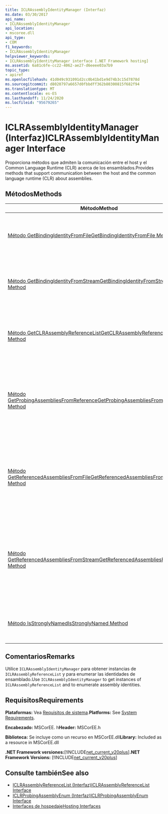```yaml
---
title: ICLRAssemblyIdentityManager (Interfaz)
ms.date: 03/30/2017
api_name:
- ICLRAssemblyIdentityManager
api_location:
- mscoree.dll
api_type:
- COM
f1_keywords:
- ICLRAssemblyIdentityManager
helpviewer_keywords:
- ICLRAssemblyIdentityManager interface [.NET Framework hosting]
ms.assetid: 6a81c6fe-cc22-4062-ae27-d6eeee03a7b9
topic_type:
- apiref
ms.openlocfilehash: 41d049c931091d2cc0b41bd1e9d74b3c15d7878d
ms.sourcegitcommit: d8020797a6657d0fbbdff362b80300815f682f94
ms.translationtype: MT
ms.contentlocale: es-ES
ms.lasthandoff: 11/24/2020
ms.locfileid: "95679265"
---
```

# <a name="iclrassemblyidentitymanager-interface"></a><span data-ttu-id="2a0b8-102">ICLRAssemblyIdentityManager (Interfaz)</span><span class="sxs-lookup"><span data-stu-id="2a0b8-102">ICLRAssemblyIdentityManager Interface</span></span>

<span data-ttu-id="2a0b8-103">Proporciona métodos que admiten la comunicación entre el host y el Common Language Runtime (CLR) acerca de los ensamblados.</span><span class="sxs-lookup"><span data-stu-id="2a0b8-103">Provides methods that support communication between the host and the common language runtime (CLR) about assemblies.</span></span>  
  
## <a name="methods"></a><span data-ttu-id="2a0b8-104">Métodos</span><span class="sxs-lookup"><span data-stu-id="2a0b8-104">Methods</span></span>  
  
|<span data-ttu-id="2a0b8-105">Método</span><span class="sxs-lookup"><span data-stu-id="2a0b8-105">Method</span></span>|<span data-ttu-id="2a0b8-106">Descripción</span><span class="sxs-lookup"><span data-stu-id="2a0b8-106">Description</span></span>|  
|------------|-----------------|  
|[<span data-ttu-id="2a0b8-107">Método GetBindingIdentityFromFile</span><span class="sxs-lookup"><span data-stu-id="2a0b8-107">GetBindingIdentityFromFile Method</span></span>](iclrassemblyidentitymanager-getbindingidentityfromfile-method.md)|<span data-ttu-id="2a0b8-108">Obtiene los datos de enlace de identidad del ensamblado en la ruta de acceso de archivo especificada.</span><span class="sxs-lookup"><span data-stu-id="2a0b8-108">Gets the assembly identity binding data for the assembly at the specified file path.</span></span>|  
|[<span data-ttu-id="2a0b8-109">Método GetBindingIdentityFromStream</span><span class="sxs-lookup"><span data-stu-id="2a0b8-109">GetBindingIdentityFromStream Method</span></span>](iclrassemblyidentitymanager-getbindingidentityfromstream-method.md)|<span data-ttu-id="2a0b8-110">Obtiene los datos de identidad del ensamblado canónico para el ensamblado en la secuencia especificada.</span><span class="sxs-lookup"><span data-stu-id="2a0b8-110">Gets the canonical assembly identity data for the assembly in the specified stream.</span></span>|  
|[<span data-ttu-id="2a0b8-111">Método GetCLRAssemblyReferenceList</span><span class="sxs-lookup"><span data-stu-id="2a0b8-111">GetCLRAssemblyReferenceList Method</span></span>](iclrassemblyidentitymanager-getclrassemblyreferencelist-method.md)|<span data-ttu-id="2a0b8-112">Obtiene una instancia de [ICLRAssemblyReferenceList](iclrassemblyreferencelist-interface.md) de la lista proporcionada de identidades de ensamblado parciales.</span><span class="sxs-lookup"><span data-stu-id="2a0b8-112">Gets an [ICLRAssemblyReferenceList](iclrassemblyreferencelist-interface.md) instance from the supplied list of partial assembly identities.</span></span>|  
|[<span data-ttu-id="2a0b8-113">Método GetProbingAssembliesFromReference</span><span class="sxs-lookup"><span data-stu-id="2a0b8-113">GetProbingAssembliesFromReference Method</span></span>](iclrassemblyidentitymanager-getprobingassembliesfromreference-method.md)|<span data-ttu-id="2a0b8-114">Obtiene un enumerador [ICLRProbingAssemblyEnum](iclrprobingassemblyenum-interface.md) para las identidades de ensamblado a las que hace referencia el ensamblado con la identidad especificada.</span><span class="sxs-lookup"><span data-stu-id="2a0b8-114">Gets an [ICLRProbingAssemblyEnum](iclrprobingassemblyenum-interface.md) enumerator for the assembly identities referenced by the assembly with the specified identity.</span></span>|  
|[<span data-ttu-id="2a0b8-115">Método GetReferencedAssembliesFromFile</span><span class="sxs-lookup"><span data-stu-id="2a0b8-115">GetReferencedAssembliesFromFile Method</span></span>](iclrassemblyidentitymanager-getreferencedassembliesfromfile-method.md)|<span data-ttu-id="2a0b8-116">Obtiene una instancia de [ICLRReferenceAssemblyEnum](iclrreferenceassemblyenum-interface.md) que contiene una lista de ensamblados a los que hace referencia el ensamblado en la ruta de acceso de archivo especificada.</span><span class="sxs-lookup"><span data-stu-id="2a0b8-116">Gets an [ICLRReferenceAssemblyEnum](iclrreferenceassemblyenum-interface.md) instance that contains a list of assemblies referenced by the assembly at the specified file path.</span></span>|  
|[<span data-ttu-id="2a0b8-117">Método GetReferencedAssembliesFromStream</span><span class="sxs-lookup"><span data-stu-id="2a0b8-117">GetReferencedAssembliesFromStream Method</span></span>](iclrassemblyidentitymanager-getreferencedassembliesfromstream-method.md)|<span data-ttu-id="2a0b8-118">Obtiene un puntero a un `ICLRReferenceAssemblyEnum` objeto que contiene datos de identidad de ensamblado para los ensamblados a los que hace referencia el ensamblado en la secuencia especificada.</span><span class="sxs-lookup"><span data-stu-id="2a0b8-118">Gets a pointer to an `ICLRReferenceAssemblyEnum` object that contains assembly identity data for the assemblies referenced by the assembly in the specified stream.</span></span>|  
|[<span data-ttu-id="2a0b8-119">Método IsStronglyNamed</span><span class="sxs-lookup"><span data-stu-id="2a0b8-119">IsStronglyNamed Method</span></span>](iclrassemblyidentitymanager-isstronglynamed-method.md)|<span data-ttu-id="2a0b8-120">Obtiene un valor que indica si el ensamblado especificado tiene un nombre seguro.</span><span class="sxs-lookup"><span data-stu-id="2a0b8-120">Gets a value that indicates whether the specified assembly is strongly named.</span></span>|  
  
## <a name="remarks"></a><span data-ttu-id="2a0b8-121">Comentarios</span><span class="sxs-lookup"><span data-stu-id="2a0b8-121">Remarks</span></span>  

 <span data-ttu-id="2a0b8-122">Utilice `ICLRAssemblyIdentityManager` para obtener instancias de `ICLRAssemblyReferenceList` y para enumerar las identidades de ensamblado.</span><span class="sxs-lookup"><span data-stu-id="2a0b8-122">Use `ICLRAssemblyIdentityManager` to get instances of `ICLRAssemblyReferenceList` and to enumerate assembly identities.</span></span>  
  
## <a name="requirements"></a><span data-ttu-id="2a0b8-123">Requisitos</span><span class="sxs-lookup"><span data-stu-id="2a0b8-123">Requirements</span></span>  

 <span data-ttu-id="2a0b8-124">**Plataformas:** Vea [Requisitos de sistema](../../get-started/system-requirements.md).</span><span class="sxs-lookup"><span data-stu-id="2a0b8-124">**Platforms:** See [System Requirements](../../get-started/system-requirements.md).</span></span>  
  
 <span data-ttu-id="2a0b8-125">**Encabezado:** MSCorEE. h</span><span class="sxs-lookup"><span data-stu-id="2a0b8-125">**Header:** MSCorEE.h</span></span>  
  
 <span data-ttu-id="2a0b8-126">**Biblioteca:** Se incluye como un recurso en MSCorEE.dll</span><span class="sxs-lookup"><span data-stu-id="2a0b8-126">**Library:** Included as a resource in MSCorEE.dll</span></span>  
  
 <span data-ttu-id="2a0b8-127">**.NET Framework versiones:**[!INCLUDE[net_current_v20plus](../../../../includes/net-current-v20plus-md.md)]</span><span class="sxs-lookup"><span data-stu-id="2a0b8-127">**.NET Framework Versions:** [!INCLUDE[net_current_v20plus](../../../../includes/net-current-v20plus-md.md)]</span></span>  
  
## <a name="see-also"></a><span data-ttu-id="2a0b8-128">Consulte también</span><span class="sxs-lookup"><span data-stu-id="2a0b8-128">See also</span></span>

- [<span data-ttu-id="2a0b8-129">ICLRAssemblyReferenceList (Interfaz)</span><span class="sxs-lookup"><span data-stu-id="2a0b8-129">ICLRAssemblyReferenceList Interface</span></span>](iclrassemblyreferencelist-interface.md)
- [<span data-ttu-id="2a0b8-130">ICLRProbingAssemblyEnum (Interfaz)</span><span class="sxs-lookup"><span data-stu-id="2a0b8-130">ICLRProbingAssemblyEnum Interface</span></span>](iclrprobingassemblyenum-interface.md)
- [<span data-ttu-id="2a0b8-131">Interfaces de hospedaje</span><span class="sxs-lookup"><span data-stu-id="2a0b8-131">Hosting Interfaces</span></span>](hosting-interfaces.md)
